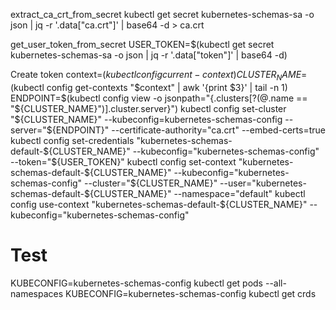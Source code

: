 extract_ca_crt_from_secret
kubectl get secret kubernetes-schemas-sa -o json | jq -r '.data["ca.crt"]' | base64 -d > ca.crt

get_user_token_from_secret
USER_TOKEN=$(kubectl get secret kubernetes-schemas-sa -o json | jq -r '.data["token"]' | base64 -d)

Create token
context=$(kubectl config current-context)
CLUSTER_NAME=$(kubectl config get-contexts "$context" | awk '{print $3}' | tail -n 1)
ENDPOINT=$(kubectl config view -o jsonpath="{.clusters[?(@.name == \"${CLUSTER_NAME}\")].cluster.server}")
kubectl config set-cluster "${CLUSTER_NAME}" --kubeconfig=kubernetes-schemas-config --server="${ENDPOINT}" --certificate-authority="ca.crt" --embed-certs=true
kubectl config set-credentials "kubernetes-schemas-default-${CLUSTER_NAME}" --kubeconfig="kubernetes-schemas-config" --token="${USER_TOKEN}"
kubectl config set-context "kubernetes-schemas-default-${CLUSTER_NAME}" --kubeconfig="kubernetes-schemas-config" --cluster="${CLUSTER_NAME}" --user="kubernetes-schemas-default-${CLUSTER_NAME}" --namespace="default"
kubectl config use-context "kubernetes-schemas-default-${CLUSTER_NAME}" --kubeconfig="kubernetes-schemas-config"

# Test

KUBECONFIG=kubernetes-schemas-config kubectl get pods --all-namespaces
KUBECONFIG=kubernetes-schemas-config kubectl get crds
